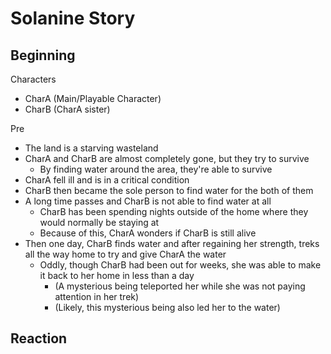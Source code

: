 # Solanine Story

## Beginning

Characters
- CharA (Main/Playable Character)
- CharB (CharA sister)

Pre
- The land is a starving wasteland
- CharA and CharB are almost completely gone, but they try to survive
    - By finding water around the area, they're able to survive
- CharA fell ill and is in a critical condition
- CharB then became the sole person to find water for the both of them
- A long time passes and CharB is not able to find water at all
    - CharB has been spending nights outside of the home where they would normally be staying at
    - Because of this, CharA wonders if CharB is still alive
- Then one day, CharB finds water and after regaining her strength, treks all the way home to try and give CharA the water
    - Oddly, though CharB had been out for weeks, she was able to make it back to her home in less than a day
        - (A mysterious being teleported her while she was not paying attention in her trek)
        - (Likely, this mysterious being also led her to the water)

Reaction
- 
    

